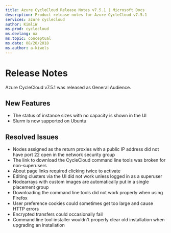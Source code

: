 ```yaml
---
title: Azure CycleCloud Release Notes v7.5.1 | Microsoft Docs
description: Product release notes for Azure CycleCloud v7.5.1
services: azure cyclecloud
author: KimliW
ms.prod: cyclecloud
ms.devlang: na
ms.topic: conceptual
ms.date: 08/20/2018
ms.author: a-kiwels
---
```


# Release Notes

Azure CycleCloud v7.5.1 was released as General Audience.

## New Features

* The status of instance sizes with no capacity is shown in the UI
* Slurm is now supported on Ubuntu

## Resolved Issues

* Nodes assigned as the return proxies with a public IP address did not have port 22 open in the network security group
* The link to download the CycleCloud command line tools was broken for non-superusers
* About page links required clicking twice to activate
* Editing clusters via the UI did not work unless logged in as a superuser
* Nodearrays with custom images are automatically put in a single placement group
* Downloading the command line tools did not work properly when using Firefox
* User preference cookies could sometimes get too large and cause HTTP errors
* Encrypted transfers could occasionally fail
* Command line tool installer wouldn't properly clear old installation when upgrading an installation
